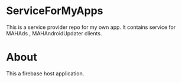 # ServiceForMyApps
This is a service provider repo for my own app. It contains service for MAHAds , MAHAndroidUpdater clients.

# About
This a firebase host application.
